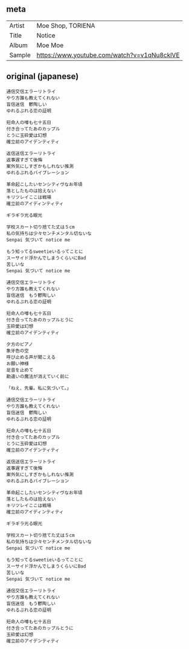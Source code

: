 ## meta

|        |                                             |
| ------ | ------------------------------------------- |
| Artist | Moe Shop, TORIENA                           |
| Title  | Notice                                      |
| Album  | Moe Moe                                     |
| Sample | https://www.youtube.com/watch?v=v1qNu8cklVE |

## original (japanese)

```
通信交信エラーリトライ
やり方誰も教えてくれない
盲信迷信　鬱陶しい
ゆれるぶれる恋の証明

短命人の噂も七十五日
付き合ってたあのカップル
とうに玉砕愛は幻想
確立前のアイデンティティ

返信送信エラーリトライ
返事遅すぎて後悔
案外気にしすぎかもしれない推測
ゆれるぶれるバイブレーション

革命起こしたいセンシティヴなお年頃
落としたものは拾えない
キリツレイここは戦場
確立前のアイディンティティ

ギラギラ光る眼光

学校スカート切り捨てた丈は５cm
私の気持ちは少々センチメンタル切ないな
Senpai 気づいて notice me

もう知ってるsweetieいるってことに
スーサイド浮かんでしまうくらいにBad
苦しいな
Senpai 気づいて notice me

通信交信エラーリトライ
やり方誰も教えてくれない
盲信迷信　もう鬱陶しい
ゆれるぶれる恋の証明

短命人の噂も七十五日
付き合ってたあのカップルとうに
玉砕愛は幻想
確立前のアイデンティティ

夕方のピアノ
象牙色の空
呼び止める声が聞こえる
お願い神様
足音を止めて
勘違いの魔法が消えていく前に

「ねえ、先輩。私に気づいて。」

通信交信エラーリトライ
やり方誰も教えてくれない
盲信迷信　鬱陶しい
ゆれるぶれる恋の証明

短命人の噂も七十五日
付き合ってたあのカップル
とうに玉砕愛は幻想
確立前のアイデンティティ

返信送信エラーリトライ
返事遅すぎて後悔
案外気にしすぎかもしれない推測
ゆれるぶれるバイブレーション

革命起こしたいセンシティヴなお年頃
落としたものは拾えない
キリツレイここは戦場
確立前のアイディンティティ

ギラギラ光る眼光

学校スカート切り捨てた丈は５cm
私の気持ちは少々センチメンタル切ないな
Senpai 気づいて notice me

もう知ってるsweetieいるってことに
スーサイド浮かんでしまうくらいにBad
苦しいな
Senpai 気づいて notice me

通信交信エラーリトライ
やり方誰も教えてくれない
盲信迷信　もう鬱陶しい
ゆれるぶれる恋の証明

短命人の噂も七十五日
付き合ってたあのカップルとうに
玉砕愛は幻想
確立前のアイデンティティ
```